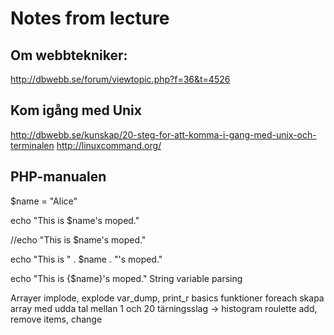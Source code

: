 Notes from lecture
===============================

Om webbtekniker:
-------------------------------
http://dbwebb.se/forum/viewtopic.php?f=36&t=4526


Kom igång med Unix
-------------------------------
http://dbwebb.se/kunskap/20-steg-for-att-komma-i-gang-med-unix-och-terminalen
http://linuxcommand.org/


PHP-manualen
-------------------------------
$name = "Alice"

echo "This is $name's moped."

//echo "This is $name\'s moped."

echo "This is " . $name . "'s moped."

echo "This is {$name}'s moped."
String variable parsing


Arrayer
 implode, explode
 var_dump, print_r
 basics
 funktioner
 foreach
 skapa array med udda tal mellan 1 och 20
 tärningsslag -> histogram
 roulette
 add, remove items, change
